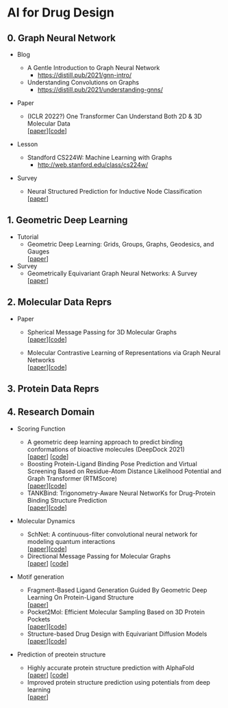 # AI for Drug Design 

## 0. Graph Neural Network
- Blog
    - A Gentle Introduction to Graph Neural Network
        - https://distill.pub/2021/gnn-intro/
    - Understanding Convolutions on Graphs
        - https://distill.pub/2021/understanding-gnns/

- Paper
    - (ICLR 2022?) One Transformer Can Understand Both 2D & 3D Molecular Data   
        [[paper](https://arxiv.org/abs/2210.01765)][[code](https://github.com/lsj2408/Transformer-M)]

- Lesson
    - Standford CS224W: Machine Learning with Graphs
        - http://web.stanford.edu/class/cs224w/

- Survey
    - Neural Structured Prediction for Inductive Node Classification   
        [[paper](https://arxiv.org/abs/2204.07524)]
    
## 1. Geometric Deep Learning 
- Tutorial
    - Geometric Deep Learning: Grids, Groups, Graphs, Geodesics, and Gauges    
        [[paper](https://arxiv.org/abs/2104.13478)]
- Survey
    - Geometrically Equivariant Graph Neural Networks: A Survey   
        [[paper](https://openreview.net/forum?id=2fcVm9x69db&referrer=%5Bthe%20profile%20of%20Jiaqi%20Han%5D(%2Fprofile%3Fid%3D~Jiaqi_Han2))]


## 2. Molecular Data Reprs 
- Paper
    - Spherical Message Passing for 3D Molecular Graphs   
        [[paper](https://openreview.net/forum?id=givsRXsOt9r)][[code](https://github.com/divelab/DIG)]

    - Molecular Contrastive Learning of Representations via Graph Neural Networks   
        [[paper](https://arxiv.org/abs/2102.10056)][[code](https://github.com/yuyangw/MolCLR)]
## 3. Protein Data Reprs

## 4. Research Domain
- Scoring Function 
    - A geometric deep learning approach to predict binding conformations of bioactive molecules (DeepDock 2021)   
        [[paper](nature.com/articles/s42256-021-00409-9.epdf?sharing_token=4M9SfND3vVtzgbuNOJo8GtRgN0jAjWel9jnR3ZoTv0MwEufimjWzr3n6s7sLQwegR7owkTgKeDBm71pSvCONJYNzUsgcVSbsgFvNRtTBMILLxOFu_7rNh5Qu5dFQP0-RqbF0sDlnv9sI60Z2_T-K3HZHp_eujGYdqi0K3xZoajg%3D)] [[code](https://github.com/OptiMaL-PSE-Lab/DeepDock)]
    - Boosting Protein-Ligand Binding Pose Prediction and Virtual Screening Based on Residue-Atom Distance Likelihood Potential and Graph Transformer (RTMScore)   
        [[paper](https://pubmed.ncbi.nlm.nih.gov/35917397/)][[code](https://github.com/sc8668/RTMScore)]
    - TANKBind: Trigonometry-Aware Neural NetworKs for Drug-Protein Binding Structure Prediction  
        [[paper](https://www.biorxiv.org/content/10.1101/2022.06.06.495043v1)][[code](https://github.com/luwei0917/TankBind)]

- Molecular Dynamics
    - SchNet: A continuous-filter convolutional neural network for modeling quantum interactions   
        [[paper](https://arxiv.org/pdf/1706.08566.pdf)][[code](https://github.com/atomistic-machine-learning/SchNet)]
    - Directional Message Passing for Molecular Graphs   
        [[paper](https://arxiv.org/abs/2003.03123)] [[code](https://github.com/xnuohz/DimeNet-dgl)]
    

- Motif generation
    - Fragment-Based Ligand Generation Guided By Geometric Deep Learning On Protein-Ligand Structure   
        [[paper](https://www.biorxiv.org/content/10.1101/2022.03.17.484653v2)]
    - Pocket2Mol: Efficient Molecular Sampling Based on 3D Protein Pockets   
        [[paper](https://proceedings.mlr.press/v162/peng22b.html)][[code](https://github.com/pengxingang/Pocket2Mol)]
    - Structure-based Drug Design with Equivariant Diffusion Models   
        [[paper](https://arxiv.org/abs/2210.13695)][[code](https://github.com/arneschneuing/DiffSBDD)]

- Prediction of preotein structure
    - Highly accurate protein structure prediction with AlphaFold   
        [[paper](https://www.nature.com/articles/s41586-021-03819-2)] [[code](https://github.com/deepmind/alphafold)]
    - Improved protein structure prediction using potentials from deep learning    
        [[paper](https://www.nature.com/articles/s41586-019-1923-7)]
